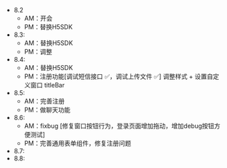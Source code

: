 - 8.2
  - AM：开会
  - PM：替换H5SDK
- 8.3: 
  - AM：替换H5SDK
  - PM：调整
- 8.4: 
  - AM：替换H5SDK
  - PM：注册功能[调试短信接口 ✅，调试上传文件 ✅]
        调整样式 + 设置自定义窗口 titleBar
- 8.5: 
  - AM：完善注册
  - PM：做聊天功能
- 8.6: 
  - AM：fixbug [修复窗口按钮行为，登录页面增加拖动，增加debug按钮方便测试]
  - PM：完善通用表单组件，修复注册问题
- 8.7: 
- 8.8:
